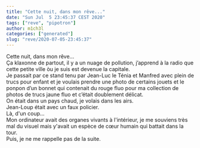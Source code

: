 ```yaml
---
title: "Cette nuit, dans mon rêve..."
date: "Sun Jul  5 23:45:37 CEST 2020"
tags: ["reve", "pipotron"]
author: m1ch3l
categories: ["generated"]
slug: "reve/2020-07-05-23:45:37"
---
```


Cette nuit, dans mon rêve...<br>
Ça klaxonne de partout, il y a un nuage de pollution, j’apprend à la radio que cette petite ville òu je suis est devenue la capitale.<br>
Je passait par ce stand tenu par Jean-Luc le Ténia et Manfred avec plein de trucs pour enfant et je voulais prendre une photo de certains jouets et le ponpon d’un bonnet qui contenait du rouge fluo pour ma collection de photos de trucs jaune fluo et c’était doublement délicat.<br>
On était dans un pays chaud, je volais dans les airs.<br>
Jean-Loup était avec un faux policier.<br>
Là, d'un coup...<br>
Mon ordinateur avait des organes vivants à l'intérieur, je me souviens très mal du visuel mais y'avait un espèce de cœur humain qui battait dans la tour.<br>
Puis, je ne me rappelle pas de la suite.<br>
